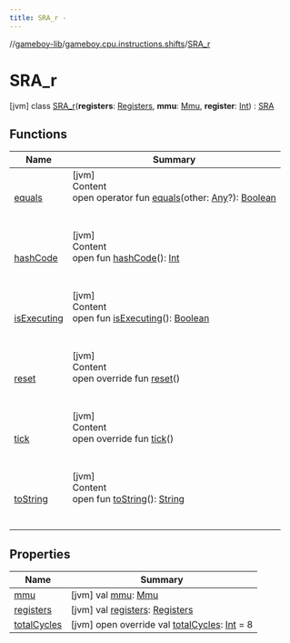 ```yaml
---
title: SRA_r -
---
```

//[gameboy-lib](../../index.md)/[gameboy.cpu.instructions.shifts](../index.md)/[SRA_r](index.md)



# SRA_r  
 [jvm] class [SRA_r](index.md)(**registers**: [Registers](../../gameboy.cpu/-registers/index.md), **mmu**: [Mmu](../../gameboy.memory/-mmu/index.md), **register**: [Int](https://kotlinlang.org/api/latest/jvm/stdlib/kotlin/-int/index.html)) : [SRA](../-s-r-a/index.md)   


## Functions  
  
|  Name|  Summary| 
|---|---|
| <a name="kotlin/Any/equals/#kotlin.Any?/PointingToDeclaration/"></a>[equals](../../gameboy.utils/-log/index.md#%5Bkotlin%2FAny%2Fequals%2F%23kotlin.Any%3F%2FPointingToDeclaration%2F%5D%2FFunctions%2F456262920)| <a name="kotlin/Any/equals/#kotlin.Any?/PointingToDeclaration/"></a>[jvm]  <br>Content  <br>open operator fun [equals](../../gameboy.utils/-log/index.md#%5Bkotlin%2FAny%2Fequals%2F%23kotlin.Any%3F%2FPointingToDeclaration%2F%5D%2FFunctions%2F456262920)(other: [Any](https://kotlinlang.org/api/latest/jvm/stdlib/kotlin/-any/index.html)?): [Boolean](https://kotlinlang.org/api/latest/jvm/stdlib/kotlin/-boolean/index.html)  <br><br><br>
| <a name="kotlin/Any/hashCode/#/PointingToDeclaration/"></a>[hashCode](../../gameboy.utils/-log/index.md#%5Bkotlin%2FAny%2FhashCode%2F%23%2FPointingToDeclaration%2F%5D%2FFunctions%2F456262920)| <a name="kotlin/Any/hashCode/#/PointingToDeclaration/"></a>[jvm]  <br>Content  <br>open fun [hashCode](../../gameboy.utils/-log/index.md#%5Bkotlin%2FAny%2FhashCode%2F%23%2FPointingToDeclaration%2F%5D%2FFunctions%2F456262920)(): [Int](https://kotlinlang.org/api/latest/jvm/stdlib/kotlin/-int/index.html)  <br><br><br>
| <a name="gameboy.cpu.instructions/Instruction/isExecuting/#/PointingToDeclaration/"></a>[isExecuting](../../gameboy.cpu.instructions/-instruction/is-executing.md)| <a name="gameboy.cpu.instructions/Instruction/isExecuting/#/PointingToDeclaration/"></a>[jvm]  <br>Content  <br>open fun [isExecuting](../../gameboy.cpu.instructions/-instruction/is-executing.md)(): [Boolean](https://kotlinlang.org/api/latest/jvm/stdlib/kotlin/-boolean/index.html)  <br><br><br>
| <a name="gameboy.cpu.instructions.shifts/SRA/reset/#/PointingToDeclaration/"></a>[reset](../-s-r-a/reset.md)| <a name="gameboy.cpu.instructions.shifts/SRA/reset/#/PointingToDeclaration/"></a>[jvm]  <br>Content  <br>open override fun [reset](../-s-r-a/reset.md)()  <br><br><br>
| <a name="gameboy.cpu.instructions.shifts/SRA_r/tick/#/PointingToDeclaration/"></a>[tick](tick.md)| <a name="gameboy.cpu.instructions.shifts/SRA_r/tick/#/PointingToDeclaration/"></a>[jvm]  <br>Content  <br>open override fun [tick](tick.md)()  <br><br><br>
| <a name="kotlin/Any/toString/#/PointingToDeclaration/"></a>[toString](../../gameboy.utils/-log/index.md#%5Bkotlin%2FAny%2FtoString%2F%23%2FPointingToDeclaration%2F%5D%2FFunctions%2F456262920)| <a name="kotlin/Any/toString/#/PointingToDeclaration/"></a>[jvm]  <br>Content  <br>open fun [toString](../../gameboy.utils/-log/index.md#%5Bkotlin%2FAny%2FtoString%2F%23%2FPointingToDeclaration%2F%5D%2FFunctions%2F456262920)(): [String](https://kotlinlang.org/api/latest/jvm/stdlib/kotlin/-string/index.html)  <br><br><br>


## Properties  
  
|  Name|  Summary| 
|---|---|
| <a name="gameboy.cpu.instructions.shifts/SRA_r/mmu/#/PointingToDeclaration/"></a>[mmu](mmu.md)| <a name="gameboy.cpu.instructions.shifts/SRA_r/mmu/#/PointingToDeclaration/"></a> [jvm] val [mmu](mmu.md): [Mmu](../../gameboy.memory/-mmu/index.md)   <br>
| <a name="gameboy.cpu.instructions.shifts/SRA_r/registers/#/PointingToDeclaration/"></a>[registers](registers.md)| <a name="gameboy.cpu.instructions.shifts/SRA_r/registers/#/PointingToDeclaration/"></a> [jvm] val [registers](registers.md): [Registers](../../gameboy.cpu/-registers/index.md)   <br>
| <a name="gameboy.cpu.instructions.shifts/SRA_r/totalCycles/#/PointingToDeclaration/"></a>[totalCycles](total-cycles.md)| <a name="gameboy.cpu.instructions.shifts/SRA_r/totalCycles/#/PointingToDeclaration/"></a> [jvm] open override val [totalCycles](total-cycles.md): [Int](https://kotlinlang.org/api/latest/jvm/stdlib/kotlin/-int/index.html) = 8   <br>

